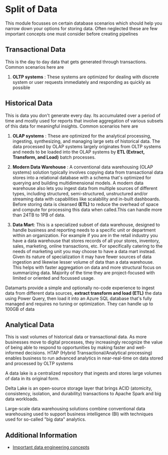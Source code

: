 # Split of Data

This module focusses on certain database scenarios which should help you narrow down your options for storing data. Often neglected these are few important concepts one must consider before creating pipelines

## Transactional Data

This is the day to day data that gets generated through transactions. 
Common scenarios here are

1) **OLTP systems** :
These systems are optimized for dealing with discrete system or user requests immediately and responding as quickly as possible

## Historical Data

This is data you don't generate every day. Its accumulated over a period of time and mostly used for reports that involve aggregation of various subsets of this data for meaningful insights.
Common scenarios here are

1) **OLAP systems** :
These are optimized for the analytical processing, ingesting, synthesizing, and managing large sets of historical data. The data processed by OLAP systems largely originates from OLTP systems and needs to be loaded into the OLAP systems by **ETL (Extract, Transform, and Load)** batch processes.

2) **Modern Data Warehouse** :
A conventional data warehousing (OLAP systems) solution typically involves copying data from transactional data stores into a relational database with a schema that's optimized for querying and building multidimensional models. A modern data warehouse also lets you ingest data from multiple sources of different types, including structured, semi-structured, unstructured and/or streaming data with capabilities like scalability and in-built dashboards. Before storing data is cleansed **(ETL)** to reduce the overhead of space and compute for processing this data when called.This can handle more than 24TB to 1PB of data. 

3) **Data Mart**:
This is a specialized subset of data warehouse, designed to handle business and reporting needs to a specific unit or department within an organization. For example if you are in the retail industry you have a data warehouse that stores records of all your stores, inventory, sales, marketing, online transactions, etc. For specifically catering to the needs of marketing unit you may choose to have a data mart instead. Given its nature of specialization it may have fewer sources of data ingestion and likewise lesser volume of data than a data warehouse. This helps with faster aggregation on data and more structural focus on summarizing data. Majority of the time they are project-focused with limited or oriented and focussed usage.

Datamarts provide a simple and optionally no-code experience to ingest data from different data sources, **extract transform and load (ETL)** the data using Power Query, then load it into an Azure SQL database that's fully managed and requires no tuning or optimization. They can handle up to 100GB of data


## Analytical Data

This is vast volumes of historical data or transactional data. As more businesses move to digital processes, they increasingly recognize the value of being able to respond to opportunities by making faster and well-informed decisions. HTAP (Hybrid Transactional/Analytical processing) enables business to run advanced analytics in near-real-time on data stored and processed by OLTP systems

A data lake is a centralized repository that ingests and stores large volumes of data in its original form.

Delta Lake is an open-source storage layer that brings ACID (atomicity, consistency, isolation, and durability) transactions to Apache Spark and big data workloads.

Large-scale data warehousing solutions combine conventional data warehousing used to support business intelligence (BI) with techniques used for so-called "big data" analytics.

## Additional Information

- [Important data engineering concepts](https://learn.microsoft.com/en-us/training/modules/introduction-to-data-engineering-azure/4-common-patterns-azure-data-engineering)
